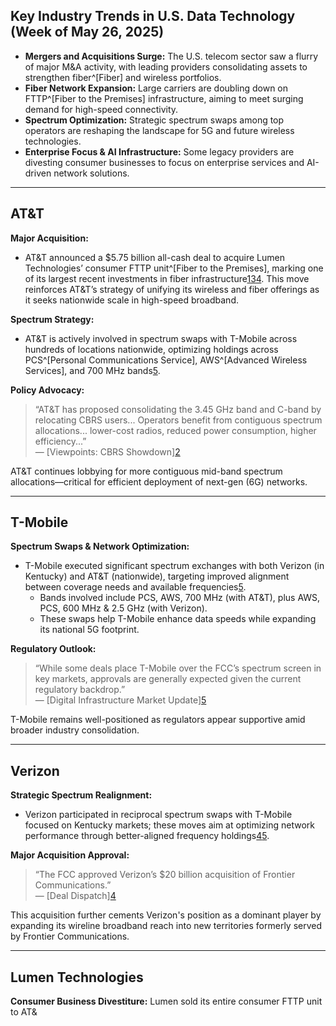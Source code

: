 ## Key Industry Trends in U.S. Data Technology (Week of May 26, 2025)

- **Mergers and Acquisitions Surge:** The U.S. telecom sector saw a flurry of major M&A activity, with leading providers consolidating assets to strengthen fiber^[Fiber] and wireless portfolios.
- **Fiber Network Expansion:** Large carriers are doubling down on FTTP^[Fiber to the Premises] infrastructure, aiming to meet surging demand for high-speed connectivity.
- **Spectrum Optimization:** Strategic spectrum swaps among top operators are reshaping the landscape for 5G and future wireless technologies.
- **Enterprise Focus & AI Infrastructure:** Some legacy providers are divesting consumer businesses to focus on enterprise services and AI-driven network solutions.

---

## AT&T

**Major Acquisition:**
- AT&T announced a $5.75 billion all-cash deal to acquire Lumen Technologies’ consumer FTTP unit^[Fiber to the Premises], marking one of its largest recent investments in fiber infrastructure[1](https://www.telecomtv.com/content/access-evolution/at-t-splashes-5-75bn-on-lumen-s-consumer-fttp-unit-53069/)[3](https://www.fierce-network.com/broadband/fierce-networks-2025-telecom-and-tech-ma-tracker)[4](https://www.benzinga.com/top-stories/25/05/45593861/deal-dispatch-onlyfans-to-sell-for-8-billion-telecom-ma-heats-up-wolfspeed-on-road-to-bankruptcy). This move reinforces AT&T’s strategy of unifying its wireless and fiber offerings as it seeks nationwide scale in high-speed broadband.

**Spectrum Strategy:**
- AT&T is actively involved in spectrum swaps with T-Mobile across hundreds of locations nationwide, optimizing holdings across PCS^[Personal Communications Service], AWS^[Advanced Wireless Services], and 700 MHz bands[5](https://www2.hl.com/pdf/2025/digital-infrastrcuture-market-update-q1-2025.pdf).
  
**Policy Advocacy:**
> “AT&T has proposed consolidating the 3.45 GHz band and C-band by relocating CBRS users... Operators benefit from contiguous spectrum allocations... lower-cost radios, reduced power consumption, higher efficiency...”  
— [Viewpoints: CBRS Showdown][2](https://bbcmag.com/viewpoints-cbrs-showdown-balancing-access-and-efficiency/)
  
AT&T continues lobbying for more contiguous mid-band spectrum allocations—critical for efficient deployment of next-gen (6G) networks.

---

## T-Mobile

**Spectrum Swaps & Network Optimization:**
- T-Mobile executed significant spectrum exchanges with both Verizon (in Kentucky) and AT&T (nationwide), targeting improved alignment between coverage needs and available frequencies[5](https://www2.hl.com/pdf/2025/digital-infrastrcuture-market-update-q1-2025.pdf).
    - Bands involved include PCS, AWS, 700 MHz (with AT&T), plus AWS, PCS, 600 MHz & 2.5 GHz (with Verizon).
    - These swaps help T-Mobile enhance data speeds while expanding its national 5G footprint.

**Regulatory Outlook:**
> “While some deals place T-Mobile over the FCC’s spectrum screen in key markets, approvals are generally expected given the current regulatory backdrop.”  
— [Digital Infrastructure Market Update][5](https://www2.hl.com/pdf/2025/digital-infrastrcuture-market-update-q1-2025.pdf)

T-Mobile remains well-positioned as regulators appear supportive amid broader industry consolidation.

---

## Verizon

**Strategic Spectrum Realignment:**
- Verizon participated in reciprocal spectrum swaps with T-Mobile focused on Kentucky markets; these moves aim at optimizing network performance through better-aligned frequency holdings[4](https://www.benzinga.com/top-stories/25/05/45593861/deal-dispatch-onlyfans-to-sell-for-8-billion-telecom-ma-heats-up-wolfspeed-on-road-to-bankruptcy)[5](https://www2.hl.com/pdf/2025/digital-infrastrcuture-market-update-q1–2020.pdf).

**Major Acquisition Approval:**
> “The FCC approved Verizon’s $20 billion acquisition of Frontier Communications.”  
— [Deal Dispatch][4](https://www.benzinga.com/top-stories/25/05/45593861/deal-dispatch-onlyfans-to-sell-for–8-billion–telecom-ma-heats-up-wolfspeed-on-road-to-bankruptcy)

This acquisition further cements Verizon's position as a dominant player by expanding its wireline broadband reach into new territories formerly served by Frontier Communications.

---

## Lumen Technologies

**Consumer Business Divestiture:**
Lumen sold its entire consumer FTTP unit to AT&
